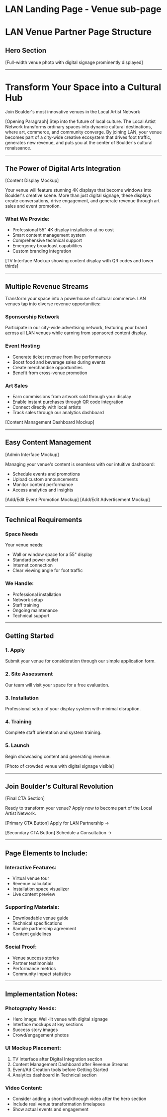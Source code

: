 # LAN Landing Page - Venue sub-page

# LAN Venue Partner Page Structure

## Hero Section

[Full-width venue photo with digital signage prominently displayed]

---

# Transform Your Space into a Cultural Hub

Join Boulder's most innovative venues in the Local Artist Network

[Opening Paragraph]
Step into the future of local culture. The Local Artist Network transforms ordinary spaces into dynamic cultural destinations, where art, commerce, and community converge. By joining LAN, your venue becomes part of a city-wide creative ecosystem that drives foot traffic, generates new revenue, and puts you at the center of Boulder's cultural renaissance.

---

## The Power of Digital Arts Integration

[Content Display Mockup]

Your venue will feature stunning 4K displays that become windows into Boulder's creative scene. More than just digital signage, these displays create conversations, drive engagement, and generate revenue through art sales and event promotion.

### What We Provide:

- Professional 55" 4K display installation at no cost
- Smart content management system
- Comprehensive technical support
- Emergency broadcast capabilities
- Custom branding integration

[TV Interface Mockup showing content display with QR codes and lower thirds]

---

## Multiple Revenue Streams

Transform your space into a powerhouse of cultural commerce. LAN venues tap into diverse revenue opportunities:

### Sponsorship Network

Participate in our city-wide advertising network, featuring your brand across all LAN venues while earning from sponsored content display.

### Event Hosting

- Generate ticket revenue from live performances
- Boost food and beverage sales during events
- Create merchandise opportunities
- Benefit from cross-venue promotion

### Art Sales

- Earn commissions from artwork sold through your display
- Enable instant purchases through QR code integration
- Connect directly with local artists
- Track sales through our analytics dashboard

[Content Management Dashboard Mockup]

---

## Easy Content Management

[Admin Interface Mockup]

Managing your venue's content is seamless with our intuitive dashboard:

- Schedule events and promotions
- Upload custom announcements
- Monitor content performance
- Access analytics and insights

[Add/Edit Event Promotion Mockup]
[Add/Edit Advertisement Mockup]

---

## Technical Requirements

### Space Needs

Your venue needs:

- Wall or window space for a 55" display
- Standard power outlet
- Internet connection
- Clear viewing angle for foot traffic

### We Handle:

- Professional installation
- Network setup
- Staff training
- Ongoing maintenance
- Technical support

---

## Getting Started

### 1. Apply

Submit your venue for consideration through our simple application form.

### 2. Site Assessment

Our team will visit your space for a free evaluation.

### 3. Installation

Professional setup of your display system with minimal disruption.

### 4. Training

Complete staff orientation and system training.

### 5. Launch

Begin showcasing content and generating revenue.

[Photo of crowded venue with digital signage visible]

---

## Join Boulder's Cultural Revolution

[Final CTA Section]

Ready to transform your venue? Apply now to become part of the Local Artist Network.

[Primary CTA Button]
Apply for LAN Partnership →

[Secondary CTA Button]
Schedule a Consultation →

---

## Page Elements to Include:

### Interactive Features:

- Virtual venue tour
- Revenue calculator
- Installation space visualizer
- Live content preview

### Supporting Materials:

- Downloadable venue guide
- Technical specifications
- Sample partnership agreement
- Content guidelines

### Social Proof:

- Venue success stories
- Partner testimonials
- Performance metrics
- Community impact statistics

---

## Implementation Notes:

### Photography Needs:

- Hero image: Well-lit venue with digital signage
- Interface mockups at key sections
- Success story images
- Crowd/engagement photos

### UI Mockup Placement:

1. TV Interface after Digital Integration section
2. Content Management Dashboard after Revenue Streams
3. Event/Ad Creation tools before Getting Started
4. Analytics dashboard in Technical section

### Video Content:

- Consider adding a short walkthrough video after the hero section
- Include real venue transformation timelapses
- Show actual events and engagement